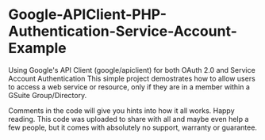 # Google-APIClient-PHP-Authentication-Service-Account-Example
Using Google's API Client (google/apiclient) for both OAuth 2.0 and Service Account Authentication
This simple project demostrates how to allow users to access a web service or resource, only if they are in a member within a GSuite Group/Directory.

Comments in the code will give you hints into how it all works. Happy reading.
This code was uploaded to share with all and maybe even help a few people, but it comes with absolutely no support, warranty or guarantee.
